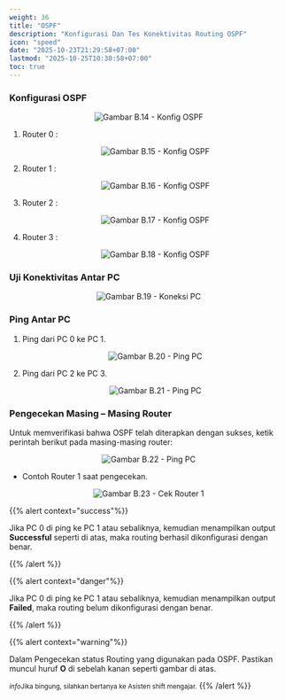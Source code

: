```yaml
---
weight: 36
title: "OSPF"
description: "Konfigurasi Dan Tes Konektivitas Routing OSPF"
icon: "speed"
date: "2025-10-23T21:29:58+07:00"
lastmod: "2025-10-25T10:30:58+07:00"
toc: true
---
```


### Konfigurasi OSPF

<center>
<img src="/images/babSix/b.14.PNG" alt="Gambar B.14 - Konfig OSPF" class="img-fluid mb-3 responsive-img">
</center>

1.  Router 0 :
    <center>
    <img src="/images/babSix/b.15.PNG" alt="Gambar B.15 - Konfig OSPF" class="img-fluid mb-3 responsive-img">
    </center>

2.  Router 1 :
    <center>
    <img src="/images/babSix/b.16.PNG" alt="Gambar B.16 - Konfig OSPF" class="img-fluid mb-3 responsive-img">
    </center>

3.  Router 2 :
    <center>
    <img src="/images/babSix/b.17.PNG" alt="Gambar B.17 - Konfig OSPF" class="img-fluid mb-3 responsive-img">
    </center>

4.  Router 3 :
    <center>
    <img src="/images/babSix/b.18.PNG" alt="Gambar B.18 - Konfig OSPF" class="img-fluid mb-3 responsive-img">
    </center>

### Uji Konektivitas Antar PC

<center>
<img src="/images/babSix/b.19.PNG" alt="Gambar B.19 - Koneksi PC" class="img-fluid mb-3 responsive-img">
</center>

### Ping Antar PC

1.  Ping dari PC 0 ke PC 1.
    <center>
    <img src="/images/babSix/b.20.PNG" alt="Gambar B.20 - Ping PC" class="img-fluid mb-3 responsive-img">
    </center>

2.  Ping dari PC 2 ke PC 3.
    <center>
    <img src="/images/babSix/b.21.PNG" alt="Gambar B.21 - Ping PC" class="img-fluid mb-3 responsive-img">
    </center>

### Pengecekan Masing – Masing Router

Untuk memverifikasi bahwa OSPF telah diterapkan dengan sukses, ketik
perintah berikut pada masing-masing router:

<center>
<img src="/images/babSix/b.22.PNG" alt="Gambar B.22 - Ping PC" class="img-fluid mb-3 responsive-img">
</center>

- Contoh Router 1 saat pengecekan.
<center>
<img src="/images/babSix/b.23.PNG" alt="Gambar B.23 - Cek Router 1" class="img-fluid mb-3 responsive-img">
</center>

{{% alert context="success"%}}

Jika PC 0 di ping ke PC 1 atau sebaliknya, kemudian menampilkan output <strong>Successful</strong> seperti di atas, maka routing berhasil dikonfigurasi dengan benar.

{{% /alert %}}

{{% alert context="danger"%}}

Jika PC 0 di ping ke PC 1 atau sebaliknya, kemudian menampilkan output <strong>Failed</strong>, maka routing belum dikonfigurasi dengan benar.

{{% /alert %}}

{{% alert context="warning"%}}

Dalam Pengecekan status Routing yang digunakan pada OSPF. Pastikan muncul huruf <strong>O</strong> di sebelah kanan seperti gambar di atas.

<small class="text-muted"><i class="material-icons align-middle me-1">info</i>Jika bingung, silahkan bertanya ke Asisten shift mengajar.</small>
{{% /alert %}}
